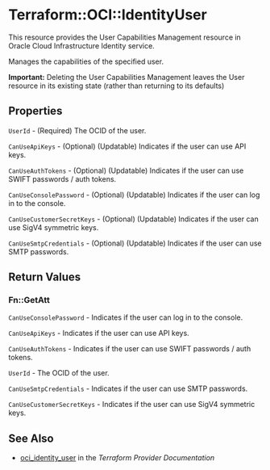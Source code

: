# Terraform::OCI::IdentityUser

This resource provides the User Capabilities Management resource in Oracle Cloud Infrastructure Identity service.

Manages the capabilities of the specified user.

**Important:** Deleting the User Capabilities Management leaves the User resource in its existing state (rather than returning to its defaults)

## Properties

`UserId` - (Required) The OCID of the user.

`CanUseApiKeys` - (Optional) (Updatable) Indicates if the user can use API keys.

`CanUseAuthTokens` - (Optional) (Updatable) Indicates if the user can use SWIFT passwords / auth tokens.

`CanUseConsolePassword` - (Optional) (Updatable) Indicates if the user can log in to the console.

`CanUseCustomerSecretKeys` - (Optional) (Updatable) Indicates if the user can use SigV4 symmetric keys.

`CanUseSmtpCredentials` - (Optional) (Updatable) Indicates if the user can use SMTP passwords.


## Return Values

### Fn::GetAtt

`CanUseConsolePassword` - Indicates if the user can log in to the console.

`CanUseApiKeys` - Indicates if the user can use API keys.

`CanUseAuthTokens` - Indicates if the user can use SWIFT passwords / auth tokens.

`UserId` - The OCID of the user.

`CanUseSmtpCredentials` - Indicates if the user can use SMTP passwords.

`CanUseCustomerSecretKeys` - Indicates if the user can use SigV4 symmetric keys.

## See Also

* [oci_identity_user](https://www.terraform.io/docs/providers/oci/r/identity_user.html) in the _Terraform Provider Documentation_